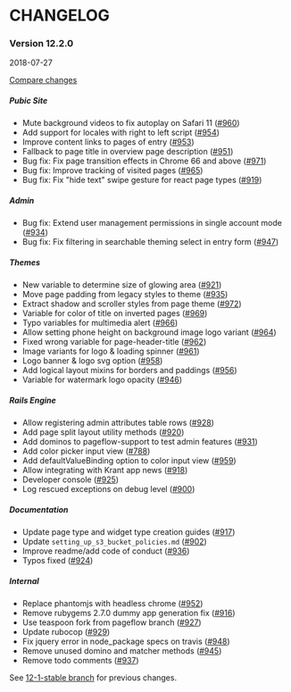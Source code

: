 # CHANGELOG

### Version 12.2.0

2018-07-27

[Compare changes](https://github.com/codevise/pageflow/compare/12-1-stable...v12.2.0)

##### Pubic Site

- Mute background videos to fix autoplay on Safari 11
  ([#960](https://github.com/codevise/pageflow/pull/960))
- Add support for locales with right to left script
  ([#954](https://github.com/codevise/pageflow/pull/954))
- Improve content links to pages of entry
  ([#953](https://github.com/codevise/pageflow/pull/953))
- Fallback to page title in overview page description
  ([#951](https://github.com/codevise/pageflow/pull/951))
- Bug fix: Fix page transition effects in Chrome 66 and above
  ([#971](https://github.com/codevise/pageflow/pull/971))
- Bug fix: Improve tracking of visited pages
  ([#965](https://github.com/codevise/pageflow/pull/965))
- Bug fix: Fix "hide text" swipe gesture for react page types
  ([#919](https://github.com/codevise/pageflow/pull/919))

##### Admin

- Bug fix: Extend user management permissions in single account mode
  ([#934](https://github.com/codevise/pageflow/pull/934))
- Bug fix: Fix filtering in searchable theming select in entry form
  ([#947](https://github.com/codevise/pageflow/pull/947))

##### Themes

- New variable to determine size of glowing area
  ([#921](https://github.com/codevise/pageflow/pull/921))
- Move page padding from legacy styles to theme
  ([#935](https://github.com/codevise/pageflow/pull/935))
- Extract shadow and scroller styles from page theme
  ([#972](https://github.com/codevise/pageflow/pull/972))
- Variable for color of title on inverted pages
  ([#969](https://github.com/codevise/pageflow/pull/969))
- Typo variables for multimedia alert
  ([#966](https://github.com/codevise/pageflow/pull/966))
- Allow setting phone height on background image logo variant
  ([#964](https://github.com/codevise/pageflow/pull/964))
- Fixed wrong variable for page-header-title
  ([#962](https://github.com/codevise/pageflow/pull/962))
- Image variants for logo & loading spinner
  ([#961](https://github.com/codevise/pageflow/pull/961))
- Logo banner & logo svg option
  ([#958](https://github.com/codevise/pageflow/pull/958))
- Add logical layout mixins for borders and paddings
  ([#956](https://github.com/codevise/pageflow/pull/956))
- Variable for watermark logo opacity
  ([#946](https://github.com/codevise/pageflow/pull/946))

##### Rails Engine

- Allow registering admin attributes table rows
  ([#928](https://github.com/codevise/pageflow/pull/928))
- Add page split layout utility methods
  ([#920](https://github.com/codevise/pageflow/pull/920))
- Add dominos to pageflow-support to test admin features
  ([#931](https://github.com/codevise/pageflow/pull/931))
- Add color picker input view
  ([#788](https://github.com/codevise/pageflow/pull/788))
- Add defaultValueBinding option to color input view
  ([#959](https://github.com/codevise/pageflow/pull/959))
- Allow integrating with Krant app news
  ([#918](https://github.com/codevise/pageflow/pull/918))
- Developer console
  ([#925](https://github.com/codevise/pageflow/pull/925))
- Log rescued exceptions on debug level
  ([#900](https://github.com/codevise/pageflow/pull/900))

##### Documentation

- Update page type and widget type creation guides
  ([#917](https://github.com/codevise/pageflow/pull/917))
- Update `setting_up_s3_bucket_policies.md`
  ([#902](https://github.com/codevise/pageflow/pull/902))
- Improve readme/add code of conduct
  ([#936](https://github.com/codevise/pageflow/pull/936))
- Typos fixed
  ([#924](https://github.com/codevise/pageflow/pull/924))

##### Internal

- Replace phantomjs with headless chrome
  ([#952](https://github.com/codevise/pageflow/pull/952))
- Remove rubygems 2.7.0 dummy app generation fix
  ([#916](https://github.com/codevise/pageflow/pull/916))
- Use teaspoon fork from pageflow branch
  ([#927](https://github.com/codevise/pageflow/pull/927))
- Update rubocop
  ([#929](https://github.com/codevise/pageflow/pull/929))
- Fix jquery error in node_package specs on travis
  ([#948](https://github.com/codevise/pageflow/pull/948))
- Remove unused domino and matcher methods
  ([#945](https://github.com/codevise/pageflow/pull/945))
- Remove todo comments
  ([#937](https://github.com/codevise/pageflow/pull/937))

See
[12-1-stable branch](https://github.com/codevise/pageflow/blob/12-1-stable/CHANGELOG.md)
for previous changes.
